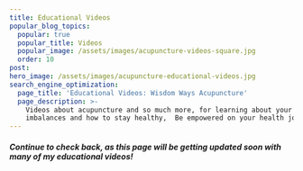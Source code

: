 ```yaml
---
title: Educational Videos
popular_blog_topics:
  popular: true
  popular_title: Videos
  popular_image: /assets/images/acupuncture-videos-square.jpg
  order: 10
post:
hero_image: /assets/images/acupuncture-educational-videos.jpg
search_engine_optimization:
  page_title: 'Educational Videos: Wisdom Ways Acupuncture'
  page_description: >-
    Videos about acupuncture and so much more, for learning about your
    imbalances and how to stay healthy,  Be empowered on your health journey!
---
```


##### Continue to check back, as this page will be getting updated soon with many of my educational videos!